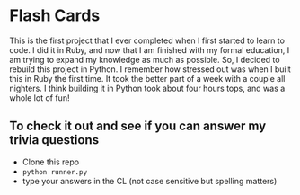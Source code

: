 # Flash Cards
This is the first project that I ever completed when I first started to learn to code. I did it in Ruby, and now that I am finished with my formal education, I am trying to expand my knowledge as much as possible. So, I decided to rebuild this project in Python. I remember how stressed out was when I built this in Ruby the first time. It took the better part of a week with a couple all nighters. I think building it in Python took about four hours tops, and was a whole lot of fun!

## To check it out and see if you can answer my trivia questions
- Clone this repo
- `python runner.py`
- type your answers in the CL (not case sensitive but spelling matters)